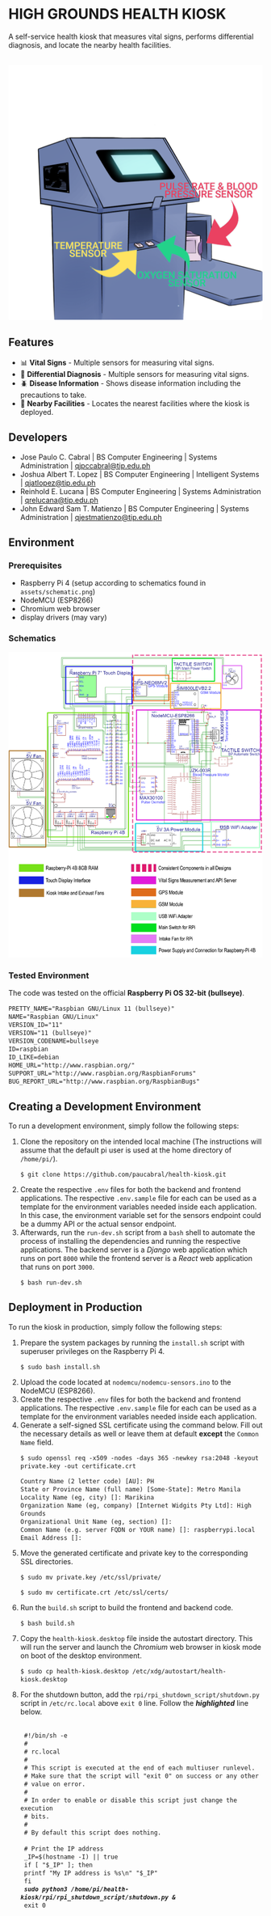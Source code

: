 # HIGH GROUNDS HEALTH KIOSK
A self-service health kiosk that measures vital signs, performs differential diagnosis, and locate the nearby health facilities.

<br/>
<img src="assets/kiosk-preview.png"/>
<br/>

## Features
- :bar_chart: **Vital Signs** - Multiple sensors for measuring vital signs.
- :page_with_curl: **Differential Diagnosis** - Multiple sensors for measuring vital signs.
- :beetle: **Disease Information** - Shows disease information including the precautions to take.
- :hospital: **Nearby Facilities** - Locates the nearest facilities where the kiosk is deployed.

## Developers
- Jose Paulo C. Cabral | BS Computer Engineering | Systems Administration  | qjpccabral@tip.edu.ph
- Joshua Albert T. Lopez | BS Computer Engineering | Intelligent Systems  | qjatlopez@tip.edu.ph
- Reinhold E. Lucana | BS Computer Engineering | Systems Administration  | qrelucana@tip.edu.ph
- John Edward Sam T. Matienzo | BS Computer Engineering | Systems Administration  | qjestmatienzo@tip.edu.ph

## Environment
### Prerequisites
- Raspberry Pi 4 (setup according to schematics found in `assets/schematic.png`)
- NodeMCU (ESP8266)
- Chromium web browser
- display drivers (may vary)

### Schematics
<img src="assets/schematic.png"/>

### Tested Environment
The code was tested on the official **Raspberry Pi OS 32-bit (bullseye)**.
```
PRETTY_NAME="Raspbian GNU/Linux 11 (bullseye)"
NAME="Raspbian GNU/Linux"
VERSION_ID="11"
VERSION="11 (bullseye)"
VERSION_CODENAME=bullseye
ID=raspbian
ID_LIKE=debian
HOME_URL="http://www.raspbian.org/"
SUPPORT_URL="http://www.raspbian.org/RaspbianForums"
BUG_REPORT_URL="http://www.raspbian.org/RaspbianBugs"
```

## Creating a Development Environment
To run a development environment, simply follow the following steps:
1. Clone the repository on the intended local machine (The instructions will assume that the default pi user is used at the home directory of `/home/pi/`).
    ```
    $ git clone https://github.com/paucabral/health-kiosk.git
    ```
2. Create the respective `.env` files for both the backend and frontend applications. The respective `.env.sample` file for each can be used as a template for the environment variables needed inside each application. In this case, the environment variable set for the sensors endpoint could be a dummy API or the actual sensor endpoint.
3. Afterwards, run the `run-dev.sh` script from a `bash` shell to automate the process of installing the dependencies and running the respective applications. The backend server is a *Django* web application which runs on port `8000` while the frontend server is a *React* web application that runs on port `3000`.
    ```
    $ bash run-dev.sh
    ```

## Deployment in Production
To run the kiosk in production, simply follow the following steps:
1. Prepare the system packages by running the `install.sh` script with superuser privileges on the Raspberry Pi 4.
    ```
    $ sudo bash install.sh
    ```
2. Upload the code located at `nodemcu/nodemcu-sensors.ino` to the NodeMCU (ESP8266).
3. Create the respective `.env` files for both the backend and frontend applications. The respective `.env.sample` file for each can be used as a template for the environment variables needed inside each application.
4. Generate a self-signed SSL certificate using the command below. Fill out the necessary details as well or leave them at default **except** the `Common Name` field.
    ```
    $ sudo openssl req -x509 -nodes -days 365 -newkey rsa:2048 -keyout private.key -out certificate.crt
    ```
    ```
    Country Name (2 letter code) [AU]: PH
    State or Province Name (full name) [Some-State]: Metro Manila
    Locality Name (eg, city) []: Marikina
    Organization Name (eg, company) [Internet Widgits Pty Ltd]: High Grounds
    Organizational Unit Name (eg, section) []:
    Common Name (e.g. server FQDN or YOUR name) []: raspberrypi.local
    Email Address []:
    ```
5. Move the generated certificate and private key to the corresponding SSL directories.
    ```
    $ sudo mv private.key /etc/ssl/private/
    ```
    ```
    $ sudo mv certificate.crt /etc/ssl/certs/
    ```
4. Run the `build.sh` script to build the frontend and backend code.
    ```
    $ bash build.sh
    ```
5. Copy the `health-kiosk.desktop` file inside the autostart directory. This will run the server and launch the *Chromium* web browser in kiosk mode on boot of the desktop environment. 
    ```
    $ sudo cp health-kiosk.desktop /etc/xdg/autostart/health-kiosk.desktop 
    ```
6. For the shutdown button, add the `rpi/rpi_shutdown_script/shutdown.py` script in `/etc/rc.local` above `exit 0` line. Follow the ***highlighted*** line below. 
    <pre>
    <code>
    #!/bin/sh -e
    #
    # rc.local
    #
    # This script is executed at the end of each multiuser runlevel.
    # Make sure that the script will "exit 0" on success or any other
    # value on error.
    #
    # In order to enable or disable this script just change the execution
    # bits.
    #
    # By default this script does nothing.
    
    # Print the IP address
    _IP=$(hostname -I) || true
    if [ "$_IP" ]; then
    printf "My IP address is %s\n" "$_IP"
    fi
    <b><i>sudo python3 /home/pi/health-kiosk/rpi/rpi_shutdown_script/shutdown.py &</i></b>
    exit 0
    </code>
    </pre>
